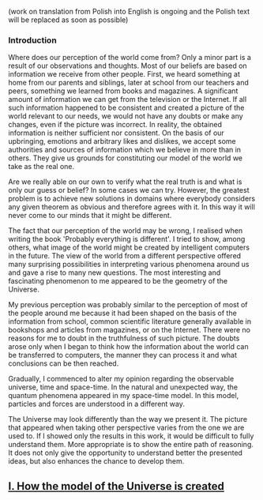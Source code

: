 (work on translation from Polish into English is ongoing and the Polish text will be replaced as soon as possible)

### Introduction

Where does our perception of the world come from? Only a minor part is a result of our observations and thoughts. Most of our beliefs are based on information we receive from other people. First, we heard something at home from our parents and siblings, later at school from our teachers and peers, something we learned from books and magazines. A significant amount of information we can get from the television or the Internet. If all such information happened to be consistent and created a picture of the world relevant to our needs, we would not have any doubts or make any changes, even if the picture was incorrect. In reality, the obtained information is neither sufficient nor consistent. On the basis of our upbringing, emotions and arbitrary likes and dislikes, we accept some authorities and sources of information which we believe in more than in others. They give us grounds for constituting our model of the world we take as the real one.

Are we really able on our own to verify what the real truth is and what is only our guess or belief? In some cases we can try. However, the greatest problem is to achieve new solutions in domains where everybody considers any given theorem as obvious and therefore agrees with it. In this way it will never come to our minds that it might be different.

The fact that our perception of the world may be wrong, I realised when writing the book 'Probably everything is different'. I tried to show, among others, what image of the world might be created by intelligent computers in the future. The view of the world from a different perspective offered many surprising possibilities in interpreting various phenomena around us and gave a rise to many new questions. The most interesting and fascinating phenomenon to me appeared to be the geometry of the Universe.

My previous perception was probably similar to the perception of most of the people around me because it had been shaped on the basis of the information from school, common scientific literature generally available in bookshops and articles from magazines, or on the Internet. There were no reasons for me to doubt in the truthfulness of such picture. The doubts arose only when I began to think how the information about the world can be transferred to computers, the manner they can process it and what conclusions can be then reached.

Gradually, I commenced to alter my opinion regarding the observable universe, time and space-time. In the natural and unexpected way, the quantum phenomena appeared in my space-time model. In this model, particles and forces are understood in a different way.

The Universe may look differently than the way we present it. The picture that appeared when taking other perspective varies from the one we are used to. If I showed only the results in this work, it would be difficult to fully understand them. More appropriate is to show the entire path of reasoning. It does not only give the opportunity to understand better the presented ideas, but also enhances the chance to develop them.

## [I. How the model of the Universe is created](rozdzial1)

